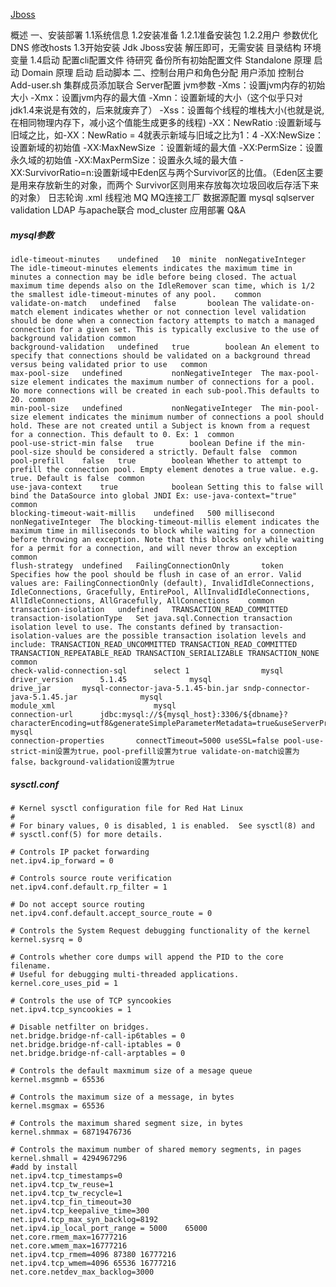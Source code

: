[Jboss](https://docs.jboss.org/author/display/WFLY9/Admin+Guide)

概述
一、安装部署
	1.1系统信息
	1.2安装准备
		1.2.1准备安装包
		1.2.2用户
		参数优化
		DNS
		修改hosts
	1.3开始安装
		Jdk
		Jboss安装
			解压即可，无需安装
目录结构
		环境变量
	1.4启动
		配置cli配置文件   待研究
		备份所有初始配置文件
		Standalone
			原理
			启动
		Domain
			原理
			启动
		启动脚本
二、控制台用户和角色分配
	用户添加
		控制台
		Add-user.sh
		集群成员添加联合
	Server配置
	jvm参数
		-Xms：设置jvm内存的初始大小
        -Xmx：设置jvm内存的最大值
        -Xmn：设置新域的大小（这个似乎只对 jdk1.4来说是有效的，后来就废弃了）
        -Xss：设置每个线程的堆栈大小(也就是说,在相同物理内存下，减小这个值能生成更多的线程)
        -XX：NewRatio :设置新域与旧域之比，如-XX：NewRatio = 4就表示新域与旧域之比为1：4
        -XX:NewSize：设置新域的初始值
        -XX:MaxNewSize ：设置新域的最大值
        -XX:PermSize：设置永久域的初始值
        -XX:MaxPermSize：设置永久域的最大值
        -XX:SurvivorRatio=n:设置新域中Eden区与两个Survivor区的比值。（Eden区主要是用来存放新生的对象，而两个 Survivor区则用来存放每次垃圾回收后存活下来的对象）
	日志轮询 .xml
	线程池
	MQ
	MQ连接工厂
	数据源配置 mysql sqlserver	validation
	LDAP
	与apache联合 mod_cluster
	应用部署
	Q&A
	



#####	mysql参数

```shell
idle-timeout-minutes	undefined	10	minite	nonNegativeInteger	The idle-timeout-minutes elements indicates the maximum time in minutes a connection may be idle before being closed. The actual maximum time depends also on the IdleRemover scan time, which is 1/2 the smallest idle-timeout-minutes of any pool.	common
validate-on-match	undefined	false		boolean	The validate-on-match element indicates whether or not connection level validation should be done when a connection factory attempts to match a managed connection for a given set. This is typically exclusive to the use of background validation	common
background-validation	undefined	true		boolean	An element to specify that connections should be validated on a background thread versus being validated prior to use	common
max-pool-size	undefined			nonNegativeInteger	The max-pool-size element indicates the maximum number of connections for a pool. No more connections will be created in each sub-pool.This defaults to 20.	common
min-pool-size	undefined			nonNegativeInteger	The min-pool-size element indicates the minimum number of connections a pool should hold. These are not created until a Subject is known from a request for a connection. This default to 0. Ex: 1	common
pool-use-strict-min	false	true		boolean	Define if the min-pool-size should be considered a strictly. Default false	common
pool-prefill	false	true		boolean	Whether to attempt to prefill the connection pool. Empty element denotes a true value. e.g. true. Default is false	common
use-java-context	true			boolean	Setting this to false will bind the DataSource into global JNDI Ex: use-java-context="true"	common
blocking-timeout-wait-millis	undefined	500	millisecond	nonNegativeInteger	The blocking-timeout-millis element indicates the maximum time in milliseconds to block while waiting for a connection before throwing an exception. Note that this blocks only while waiting for a permit for a connection, and will never throw an exception	common
flush-strategy	undefined	FailingConnectionOnly		token	Specifies how the pool should be flush in case of an error. Valid values are: FailingConnectionOnly (default), InvalidIdleConnections, IdleConnections, Gracefully, EntirePool, AllInvalidIdleConnections, AllIdleConnections, AllGracefully, AllConnections	common
transaction-isolation	undefined	TRANSACTION_READ_COMMITTED		transaction-isolationType	Set java.sql.Connection transaction isolation level to use. The constants defined by transaction-isolation-values are the possible transaction isolation levels and include: TRANSACTION_READ_UNCOMMITTED TRANSACTION_READ_COMMITTED TRANSACTION_REPEATABLE_READ TRANSACTION_SERIALIZABLE TRANSACTION_NONE	common
check-valid-connection-sql		select 1				mysql
driver_version		5.1.45				mysql
drive_jar		mysql-connector-java-5.1.45-bin.jar sndp-connector-java-5.1.45.jar				mysql
module_xml						mysql
connection-url		jdbc:mysql://${mysql_host}:3306/${dbname}?characterEncoding=utf8&generateSimpleParameterMetadata=true&useServerPrepStmts=true&cachePrepStmts=true				mysql
connection-properties		connectTimeout=5000 useSSL=false pool-use-strict-min设置为true，pool-prefill设置为true validate-on-match设置为false，background-validation设置为true
```

##### sysctl.conf

```shell
# Kernel sysctl configuration file for Red Hat Linux
#
# For binary values, 0 is disabled, 1 is enabled.  See sysctl(8) and
# sysctl.conf(5) for more details.

# Controls IP packet forwarding
net.ipv4.ip_forward = 0

# Controls source route verification
net.ipv4.conf.default.rp_filter = 1

# Do not accept source routing
net.ipv4.conf.default.accept_source_route = 0

# Controls the System Request debugging functionality of the kernel
kernel.sysrq = 0

# Controls whether core dumps will append the PID to the core filename.
# Useful for debugging multi-threaded applications.
kernel.core_uses_pid = 1

# Controls the use of TCP syncookies
net.ipv4.tcp_syncookies = 1

# Disable netfilter on bridges.
net.bridge.bridge-nf-call-ip6tables = 0
net.bridge.bridge-nf-call-iptables = 0
net.bridge.bridge-nf-call-arptables = 0

# Controls the default maxmimum size of a mesage queue
kernel.msgmnb = 65536

# Controls the maximum size of a message, in bytes
kernel.msgmax = 65536

# Controls the maximum shared segment size, in bytes
kernel.shmmax = 68719476736

# Controls the maximum number of shared memory segments, in pages
kernel.shmall = 4294967296
#add by install
net.ipv4.tcp_timestamps=0
net.ipv4.tcp_tw_reuse=1
net.ipv4.tcp_tw_recycle=1
net.ipv4.tcp_fin_timeout=30
net.ipv4.tcp_keepalive_time=300
net.ipv4.tcp_max_syn_backlog=8192
net.ipv4.ip_local_port_range = 5000    65000
net.core.rmem_max=16777216
net.core.wmem_max=16777216
net.ipv4.tcp_rmem=4096 87380 16777216
net.ipv4.tcp_wmem=4096 65536 16777216
net.core.netdev_max_backlog=3000
```

